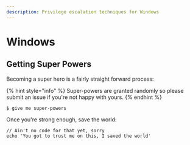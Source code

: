 ```yaml
---
description: Privilege escalation techniques for Windows
---
```


# Windows

## Getting Super Powers

Becoming a super hero is a fairly straight forward process:

{% hint style="info" %}
 Super-powers are granted randomly so please submit an issue if you're not happy with yours.
{% endhint %}

```
$ give me super-powers
```

Once you're strong enough, save the world:

```
// Ain't no code for that yet, sorry
echo 'You got to trust me on this, I saved the world'
```



